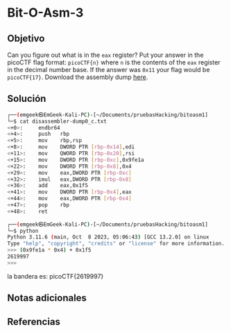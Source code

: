 # Bit-O-Asm-3

## Objetivo
Can you figure out what is in the `eax` register? Put your answer in the picoCTF flag format: `picoCTF{n}` where `n` is the contents of the `eax` register in the decimal number base. If the answer was `0x11` your flag would be `picoCTF{17}`. Download the assembly dump [here](https://artifacts.picoctf.net/c/530/disassembler-dump0_c.txt).
## Solución
```bash
┌──(emgeek㉿EmGeek-Kali-PC)-[~/Documents/pruebasHacking/bitoasm1]  
└─$ cat disassembler-dump0_c.txt    
<+0>:     endbr64    
<+4>:     push   rbp  
<+5>:     mov    rbp,rsp  
<+8>:     mov    DWORD PTR [rbp-0x14],edi  
<+11>:    mov    QWORD PTR [rbp-0x20],rsi  
<+15>:    mov    DWORD PTR [rbp-0xc],0x9fe1a  
<+22>:    mov    DWORD PTR [rbp-0x8],0x4  
<+29>:    mov    eax,DWORD PTR [rbp-0xc]  
<+32>:    imul   eax,DWORD PTR [rbp-0x8]  
<+36>:    add    eax,0x1f5  
<+41>:    mov    DWORD PTR [rbp-0x4],eax  
<+44>:    mov    eax,DWORD PTR [rbp-0x4]  
<+47>:    pop    rbp  
<+48>:    ret  
                                                                                           
┌──(emgeek㉿EmGeek-Kali-PC)-[~/Documents/pruebasHacking/bitoasm1]  
└─$ python  
Python 3.11.6 (main, Oct  8 2023, 05:06:43) [GCC 13.2.0] on linux  
Type "help", "copyright", "credits" or "license" for more information.  
>>> (0x9fe1a * 0x4) + 0x1f5  
2619997  
>>>
```

 la bandera es: picoCTF{2619997}


## Notas adicionales


## Referencias